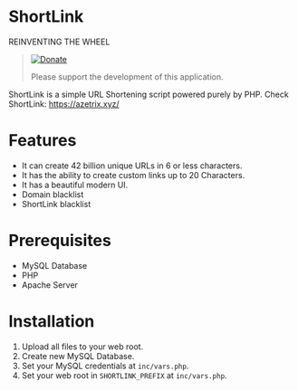 # ShortLink
REINVENTING THE WHEEL

> [![Donate](https://img.shields.io/badge/Donate-PayPal-green.svg)](https://www.paypal.com/cgi-bin/webscr?cmd=_s-xclick&hosted_button_id=7ZHJQTCW4UZ8A)
>
> Please support the development of this application.

ShortLink is a simple URL Shortening script powered purely by PHP.
Check ShortLink: https://azetrix.xyz/


# Features

- It can  create 42 billion unique URLs in 6 or less characters.
- It has the ability to create custom links up to 20 Characters.
- It has a beautiful modern UI.
- Domain blacklist
- ShortLink blacklist


# Prerequisites

- MySQL Database
- PHP
- Apache Server


# Installation

1. Upload all files to your web root.
2. Create new MySQL Database.
3. Set your MySQL credentials at `inc/vars.php`.
4. Set your web root in `SHORTLINK_PREFIX` at `inc/vars.php`.
